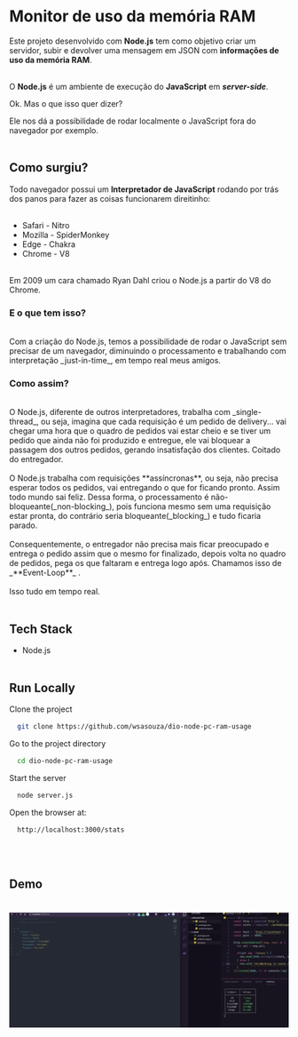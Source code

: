 # Monitor de uso da memória RAM

Este projeto desenvolvido com **Node.js** tem como objetivo criar um servidor, subir e devolver uma mensagem em JSON com **informações de uso da memória RAM**.</br></br>

O **Node.js** é um ambiente de execução do **JavaScript** em _**server-side**_.</br>

Ok. Mas o que isso quer dizer?</br> 

Ele nos dá a possibilidade de rodar localmente o JavaScript fora do navegador por exemplo.</br></br> 

## Como surgiu? 

Todo navegador possui um **Interpretador de JavaScript** rodando por trás dos panos para fazer as coisas funcionarem direitinho: </br></br>
* Safari - Nitro
* Mozilla - SpiderMonkey
* Edge - Chakra
* Chrome - V8
</br></br>

Em 2009 um cara chamado Ryan Dahl criou o Node.js a partir do V8 do Chrome.
</br>

### E o que tem isso? 

</br>
Com a criação do Node.js, temos a possibilidade de rodar o JavaScript sem precisar de um navegador, diminuindo o processamento e trabalhando com interpretação _just-in-time_, em tempo real meus amigos.
</br>

### Como assim?

</br>
O Node.js, diferente de outros interpretadores, trabalha com _single-thread_, ou seja, imagina que cada requisição é um pedido de delivery... vai chegar uma hora que o quadro de pedidos vai estar cheio e se tiver um pedido que ainda não foi produzido e entregue, ele vai bloquear a passagem dos outros pedidos, gerando insatisfação dos clientes.
Coitado do entregador.
</br></br>
O Node.js trabalha com requisições **assíncronas**, ou seja, não precisa esperar todos os pedidos, vai entregando o que for ficando pronto. Assim todo mundo sai feliz.
Dessa forma, o processamento é não-bloqueante(_non-blocking_), pois funciona mesmo sem uma requisição estar pronta, do contrário seria bloqueante(_blocking_) e tudo ficaria parado.
</br></br>
Consequentemente, o entregador não precisa mais ficar preocupado e entrega o pedido assim que o mesmo for finalizado, depois volta no quadro de pedidos, pega os que faltaram e entrega logo após. Chamamos isso de _**Event-Loop**_ .</br></br>
Isso tudo em tempo real.
</br></br>


## Tech Stack

- Node.js
</br></br>

## Run Locally

Clone the project

```bash
  git clone https://github.com/wsasouza/dio-node-pc-ram-usage
```

Go to the project directory

```bash
  cd dio-node-pc-ram-usage
```

Start the server

```bash
  node server.js
```

Open the browser at:

```bash
  http://localhost:3000/stats
```


<br>
<br>

## Demo

<h1 align="center">
  <img alt="pcRamUsage " title="#pcRamUsage " src="./assets/dio-eduzz-node-project-05.gif" />
</h1>